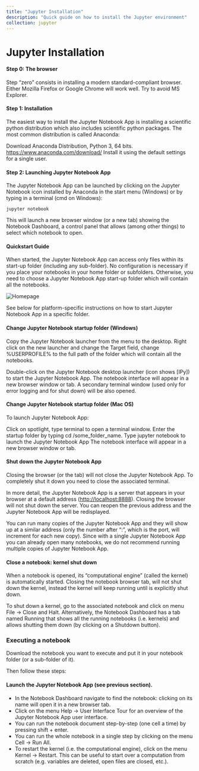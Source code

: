```yaml
---
title: "Jupyter Installation"
description: "Quick guide on how to install the Jupyter environment"
collection: jupyter
---
```


Jupyter Installation
====================

#### Step 0: The browser

Step “zero” consists in installing a modern standard-compliant browser.
Either Mozilla Firefox or Google Chrome will work well. Try to avoid MS
Explorer.

#### Step 1: Installation

The easiest way to install the Jupyter Notebook App is installing a
scientific python distribution which also includes scientific python
packages. The most common distribution is called Anaconda:

Download Anaconda Distribution, Python 3, 64 bits.
<https://www.anaconda.com/download/> Install it using the default
settings for a single user.

#### Step 2: Launching Jupyter Notebook App

The Jupyter Notebook App can be launched by clicking on the Jupyter
Notebook icon installed by Anaconda in the start menu (Windows) or by
typing in a terminal (cmd on Windows):

`jupyter notebook`

This will launch a new browser window (or a new tab) showing the
Notebook Dashboard, a control panel that allows (among other things) to
select which notebook to open.

#### Quickstart Guide

When started, the Jupyter Notebook App can access only files within its
start-up folder (including any sub-folder). No configuration is
necessary if you place your notebooks in your home folder or subfolders.
Otherwise, you need to choose a Jupyter Notebook App start-up folder
which will contain all the notebooks.

![Homepage](./homepage.png)

See below for platform-specific instructions on how to start Jupyter
Notebook App in a specific folder.

#### Change Jupyter Notebook startup folder (Windows)

Copy the Jupyter Notebook launcher from the menu to the desktop. Right
click on the new launcher and change the Target field, change
%USERPROFILE% to the full path of the folder which will contain all the
notebooks.

Double-click on the Jupyter Notebook desktop launcher (icon shows
\[IPy\]) to start the Jupyter Notebook App. The notebook interface will
appear in a new browser window or tab. A secondary terminal window (used
only for error logging and for shut down) will be also opened.

#### Change Jupyter Notebook startup folder (Mac OS)

To launch Jupyter Notebook App:

Click on spotlight, type terminal to open a terminal window. Enter the
startup folder by typing cd /some\_folder\_name. Type jupyter notebook
to launch the Jupyter Notebook App The notebook interface will appear in
a new browser window or tab.

#### Shut down the Jupyter Notebook App

Closing the browser (or the tab) will not close the Jupyter Notebook
App. To completely shut it down you need to close the associated
terminal.

In more detail, the Jupyter Notebook App is a server that appears in
your browser at a default address (<http://localhost:8888>). Closing the
browser will not shut down the server. You can reopen the previous
address and the Jupyter Notebook App will be redisplayed.

You can run many copies of the Jupyter Notebook App and they will show
up at a similar address (only the number after “:”, which is the port,
will increment for each new copy). Since with a single Jupyter Notebook
App you can already open many notebooks, we do not recommend running
multiple copies of Jupyter Notebook App.

#### Close a notebook: kernel shut down

When a notebook is opened, its “computational engine” (called the
kernel) is automatically started. Closing the notebook browser tab, will
not shut down the kernel, instead the kernel will keep running until is
explicitly shut down.

To shut down a kernel, go to the associated notebook and click on menu
File -&gt; Close and Halt. Alternatively, the Notebook Dashboard has a
tab named Running that shows all the running notebooks (i.e. kernels)
and allows shutting them down (by clicking on a Shutdown button).

### Executing a notebook

Download the notebook you want to execute and put it in your notebook
folder (or a sub-folder of it).

Then follow these steps:

#### Launch the Jupyter Notebook App (see previous section).

-   In the Notebook Dashboard navigate to find the notebook: clicking on
    its name will open it in a new browser tab.
-   Click on the menu Help -&gt; User Interface Tour for an overview of
    the Jupyter Notebook App user interface.
-   You can run the notebook document step-by-step (one cell a time) by
    pressing shift + enter.
-   You can run the whole notebook in a single step by clicking on the
    menu Cell -&gt; Run All.
-   To restart the kernel (i.e. the computational engine), click on the
    menu Kernel -&gt; Restart. This can be useful to start over a
    computation from scratch (e.g. variables are deleted, open files are
    closed, etc.).
